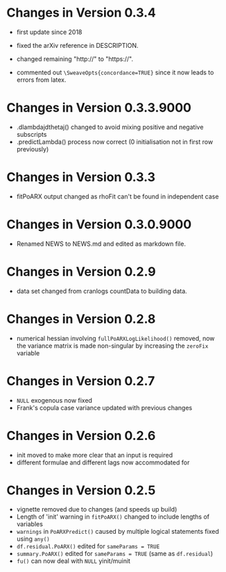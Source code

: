 # Changes in Version 0.3.4

- first update since 2018

- fixed the arXiv reference in DESCRIPTION.

- changed remaining "http://" to "https://".

- commented out `\SweaveOpts{concordance=TRUE}` since it now leads to errors
  from latex.

# Changes in Version 0.3.3.9000

- .dlambdajdthetaj() changed to avoid mixing positive and negative subscripts
- .predictLambda() process now correct (0 initialisation not in first row 
     previously)

# Changes in Version 0.3.3

- fitPoARX output changed as rhoFit can't be found in independent case


# Changes in Version 0.3.0.9000

- Renamed NEWS to NEWS.md and edited as markdown file.


# Changes in Version 0.2.9

- data set changed from cranlogs countData to building data.


# Changes in Version 0.2.8

- numerical hessian involving `fullPoARXLogLikelihood()` removed, now the
      variance matrix is made non-singular by increasing the `zeroFix` variable


# Changes in Version 0.2.7

- `NULL` exogenous now fixed
- Frank's copula case variance updated with previous changes


# Changes in Version 0.2.6

- init moved to make more clear that an input is required
- different formulae and different lags now accommodated for


# Changes in Version 0.2.5

- vignette removed due to changes (and speeds up build)
- Length of 'init' warning in `fitPoARX()` changed to include lengths of
  variables
- `warnings` in `PoARXPredict()` caused by multiple logical statements fixed using
  `any()`
- `df.residual.PoARX()` edited for `sameParams = TRUE`
- `summary.PoARX()` edited for `sameParams = TRUE` (same as `df.residual`)
- `fu()` can now deal with `NULL` yinit/muinit
